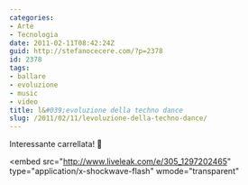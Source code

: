 ```yaml
---
categories:
- Arte
- Tecnologia
date: 2011-02-11T08:42:24Z
guid: http://stefanocecere.com/?p=2378
id: 2378
tags:
- ballare
- evoluzione
- music
- video
title: l&#039;evoluzione della techno dance
slug: /2011/02/11/levoluzione-della-techno-dance/
---
```


Interessante carrellata! 🙂

<embed src="http://www.liveleak.com/e/305_1297202465" type="application/x-shockwave-flash" wmode="transparent"